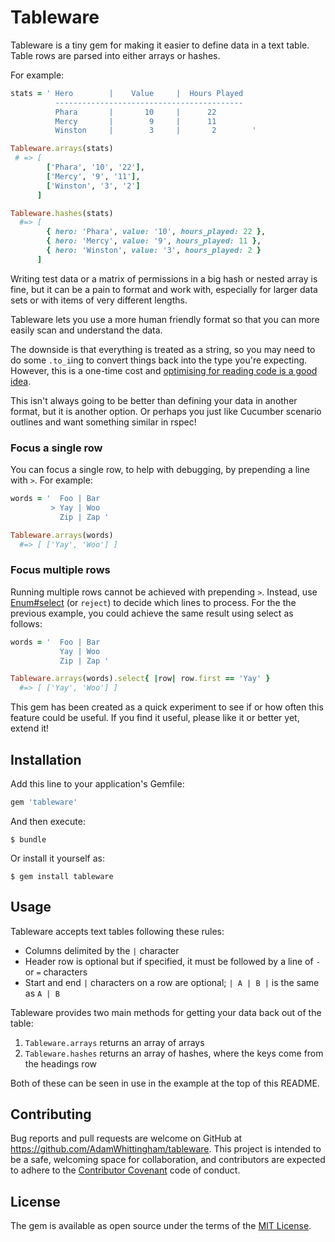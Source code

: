 # Tableware

Tableware is a tiny gem for making it easier to define data in a text table.
Table rows are parsed into either arrays or hashes.

For example:

```ruby
stats = ' Hero        |    Value     |  Hours Played
          ------------------------------------------
          Phara       |       10     |      22
          Mercy       |        9     |      11
          Winston     |        3     |       2        '

Tableware.arrays(stats)
 # => [
        ['Phara', '10', '22'],
        ['Mercy', '9', '11'],
        ['Winston', '3', '2']
      ]

Tableware.hashes(stats)
  #=> [
        { hero: 'Phara', value: '10', hours_played: 22 },
        { hero: 'Mercy', value: '9', hours_played: 11 },
        { hero: 'Winston', value: '3', hours_played: 2 }
      ]
```

Writing test data or a matrix of permissions in a big hash or nested array is fine, but it can be a pain to format and work with, especially for larger data sets or with items of very different lengths.

Tableware lets you use a more human friendly format so that you can more easily scan and understand the data.

The downside is that everything is treated as a string, so you may need to do some `.to_i`ing to convert things back into the type you're expecting. However, this is a one-time cost and [optimising for reading code is a good idea](http://va.lent.in/optimize-for-readability-first/).

This isn't always going to be better than defining your data in another format, but it is another option. Or perhaps you just like Cucumber scenario outlines and want something similar in rspec!

### Focus a single row

You can focus a single row, to help with debugging, by prepending a line with `>`.
For example:

```ruby
words = '  Foo | Bar
         > Yay | Woo
           Zip | Zap '

Tableware.arrays(words)
  #=> [ ['Yay', 'Woo'] ]
```

### Focus multiple rows

Running multiple rows cannot be achieved with prepending `>`. Instead, use [Enum#select](https://ruby-doc.org/core-2.3.1/Enumerable.html#method-i-select) (or `reject`) to decide which lines to process. For the the previous example, you could achieve the same result using select as follows:

```ruby
words = '  Foo | Bar
           Yay | Woo
           Zip | Zap '

Tableware.arrays(words).select{ |row| row.first == 'Yay' }
  #=> [ ['Yay', 'Woo'] ]
```

This gem has been created as a quick experiment to see if or how often this feature could be useful.
If you find it useful, please like it or better yet, extend it!


## Installation

Add this line to your application's Gemfile:

```ruby
gem 'tableware'
```

And then execute:

    $ bundle

Or install it yourself as:

    $ gem install tableware

## Usage

Tableware accepts text tables following these rules:

  - Columns delimited by the `|` character
  - Header row is optional but if specified, it must be followed by a line of `-` or `=` characters
  - Start and end `|` characters on a row are optional; `| A | B |` is the same as `A | B`


Tableware provides two main methods for getting your data back out of the table:

  1. `Tableware.arrays` returns an array of arrays
  2. `Tableware.hashes` returns an array of hashes, where the keys come from the headings row

  Both of these can be seen in use in the example at the top of this README.


## Contributing

Bug reports and pull requests are welcome on GitHub at https://github.com/AdamWhittingham/tableware. This project is intended to be a safe, welcoming space for collaboration, and contributors are expected to adhere to the [Contributor Covenant](http://contributor-covenant.org) code of conduct.


## License

The gem is available as open source under the terms of the [MIT License](http://opensource.org/licenses/MIT).

